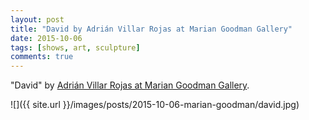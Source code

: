 ```yaml
---
layout: post
title: "David by Adrián Villar Rojas at Marian Goodman Gallery"
date: 2015-10-06
tags: [shows, art, sculpture]
comments: true
---
```

"David" by [Adrián Villar Rojas at Marian Goodman Gallery](https://www.artsy.net/show/marian-goodman-gallery-adrian-villar-rojas).

![]({{ site.url }}/images/posts/2015-10-06-marian-goodman/david.jpg)
